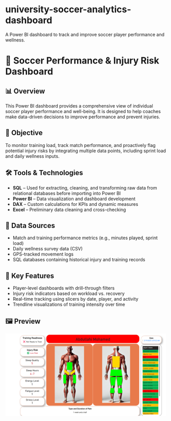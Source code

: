 # university-soccer-analytics-dashboard
A Power BI dashboard to track and improve soccer player performance and wellness. 

# 🚀 Soccer Performance & Injury Risk Dashboard

## 📊 Overview
This Power BI dashboard provides a comprehensive view of individual soccer player performance and well-being. It is designed to help coaches make data-driven decisions to improve performance and prevent injuries.

## 🧠 Objective
To monitor training load, track match performance, and proactively flag potential injury risks by integrating multiple data points, including sprint load and daily wellness inputs.

## 🛠️ Tools & Technologies
- **SQL** – Used for extracting, cleaning, and transforming raw data from relational databases before importing into Power BI
- **Power BI** – Data visualization and dashboard development
- **DAX** – Custom calculations for KPIs and dynamic measures
- **Excel** – Preliminary data cleaning and cross-checking

## 📂 Data Sources
- Match and training performance metrics (e.g., minutes played, sprint load)
- Daily wellness survey data (CSV)
- GPS-tracked movement logs
- SQL databases containing historical injury and training records

## 🧩 Key Features
- Player-level dashboards with drill-through filters
- Injury risk indicators based on workload vs. recovery
- Real-time tracking using slicers by date, player, and activity
- Trendline visualizations of training intensity over time

## 🖼️ Preview
![Dashboard Screenshot](https://github.com/scharles7/university-soccer-analytics-dashboard/blob/main/Dashboard-preview.png.png)


